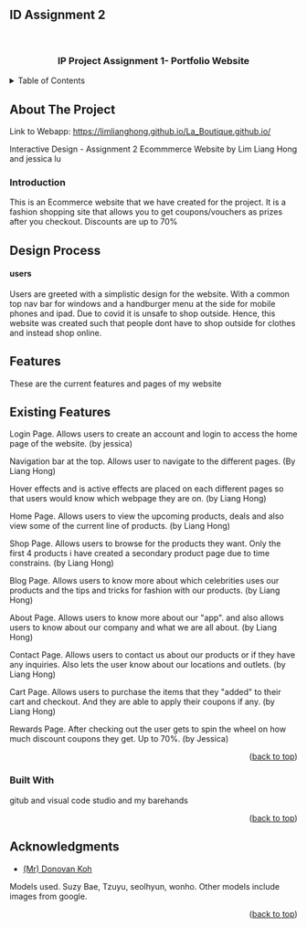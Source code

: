 ## ID Assignment 2

<div id="top"></div>

<!-- Your Project -->
<br />
<div align="center">
  <a href="https://github.com/LimLiangHong/La">
  </a>

<h3 align="center">IP Project Assignment 1- Portfolio Website</h3>
</div>



<!-- TABLE OF CONTENTS -->
<details>
  <summary>Table of Contents</summary>
  <ol>
    <li>
      <a href="#about-the-project">About The Project</a>
      <ul>
        <li><a href="#intro">Introduction</a></li>
        <li><a href="#designProcess">Design Process</a></li>
        <li><a href="features">Features</a></li>
            <ul><a href="#existingFeat">Existing Features</a></ul>
        <li><a href="#built-with">Built With</a></li>
      </ul>
    </li>
    <li><a href="#acknowledgments">Acknowledgments</a></li>
  </ol>
</details>



<!-- ABOUT THE PROJECT -->
## About The Project
Link to Webapp: https://limlianghong.github.io/La_Boutique.github.io/

Interactive Design - Assignment 2 Ecommmerce Website by Lim Liang Hong and jessica lu

<h3 id="intro">Introduction</h3>

<p>This is an Ecommerce website that we have created for the project. It is a fashion shopping site that allows you to get coupons/vouchers as prizes after you checkout. Discounts are up to 70%</p>

<h2 id="designProcess">Design Process</h2>
<h4>users</h4>

Users are greeted with a simplistic design for the website. With a common top nav bar for windows and a handburger menu at the side for mobile phones and ipad.
Due to covid it is unsafe to shop outside. Hence, this website was created such that people dont have to shop outside for clothes and instead shop online.


<h2 id="features">Features</h2>
These are the current features and pages of my website

<h2 id="existingFeat">Existing Features</h2>

Login Page. Allows users to create an account and login to access the home page of the website. (by jessica)

Navigation bar at the top. Allows user to navigate to the different pages. (By Liang Hong)

Hover effects and is active effects are placed on each different pages so that users would know which webpage they are on. (by Liang Hong)

Home Page. Allows users to view the upcoming products, deals and also view some of the current line of products. (by Liang Hong)

Shop Page. Allows users to browse for the products they want. Only the first 4 products i have created a secondary product page due to time constrains. (by Liang Hong)

Blog Page. Allows users to know more about which celebrities uses our products and the tips and tricks for fashion with our products. (by Liang Hong)

About Page. Allows users to know more about our "app". and also allows users to know about our company and what we are all about. (by Liang Hong)

Contact Page. Allows users to contact us about our products or if they have any inquiries. Also lets the user know about our locations and outlets. (by Liang Hong)

Cart Page. Allows users to purchase the items that they "added" to their cart and checkout. And they are able to apply their coupons if any. (by Liang Hong)

Rewards Page. After checking out the user gets to spin the wheel on how much discount coupons they get. Up to 70%. (by Jessica)


<p align="right">(<a href="#top">back to top</a>)</p>



### Built With

gitub and visual code studio and my barehands

<p align="right">(<a href="#top">back to top</a>)</p>

<!-- ACKNOWLEDGMENTS -->


## Acknowledgments

* [(Mr) Donovan Koh]()
<p> Models used. Suzy Bae, Tzuyu, seolhyun, wonho.
 Other models include images from google.</p>
<p align="right">(<a href="#top">back to top</a>)</p>
